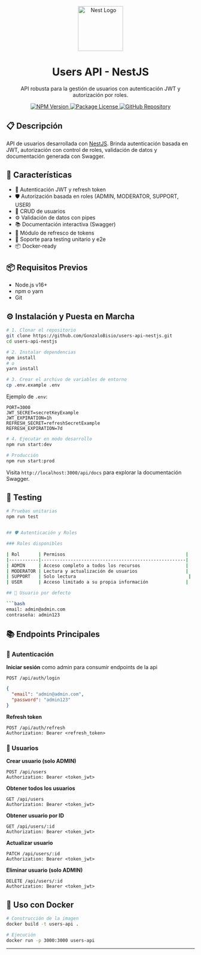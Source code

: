 
<div align="center">
  <a href="http://nestjs.com/" target="_blank">
    <img src="https://nestjs.com/img/logo-small.svg" width="120" alt="Nest Logo" />
  </a>
  <h1>Users API - NestJS</h1>
  <p>
    API robusta para la gestión de usuarios con autenticación JWT y autorización por roles.
  </p>
  <p>
    <a href="https://www.npmjs.com/~nestjscore" target="_blank">
      <img src="https://img.shields.io/npm/v/@nestjs/core.svg" alt="NPM Version" />
    </a>
    <a href="https://www.npmjs.com/~nestjscore" target="_blank">
      <img src="https://img.shields.io/npm/l/@nestjs/core.svg" alt="Package License" />
    </a>
    <a href="https://github.com/GonzaloBisio/users-api-nestjs" target="_blank">
      <img src="https://img.shields.io/badge/Repo-GitHub-success" alt="GitHub Repository" />
    </a>
  </p>
</div>

## 📋 Descripción

API de usuarios desarrollada con [NestJS](https://nestjs.com/). Brinda autenticación basada en JWT, autorización con control de roles, validación de datos y documentación generada con Swagger.

## 🚀 Características

- 🔐 Autenticación JWT y refresh token
- 🛡️ Autorización basada en roles (ADMIN, MODERATOR, SUPPORT, USER)
- 🧾 CRUD de usuarios
- ⚙️ Validación de datos con pipes
- 📚 Documentación interactiva (Swagger)
- 🔄 Módulo de refresco de tokens
- 🧪 Soporte para testing unitario y e2e
- 📦 Docker-ready

## 📦 Requisitos Previos

- Node.js v16+
- npm o yarn
- Git

## ⚙️ Instalación y Puesta en Marcha

```bash
# 1. Clonar el repositorio
git clone https://github.com/GonzaloBisio/users-api-nestjs.git
cd users-api-nestjs

# 2. Instalar dependencias
npm install
# o
yarn install

# 3. Crear el archivo de variables de entorno
cp .env.example .env
```

Ejemplo de `.env`:
```env
PORT=3000
JWT_SECRET=secretKeyExample
JWT_EXPIRATION=1h
REFRESH_SECRET=refreshSecretExample
REFRESH_EXPIRATION=7d
```

```bash
# 4. Ejecutar en modo desarrollo
npm run start:dev

# Producción
npm run start:prod
```

Visita `http://localhost:3000/api/docs` para explorar la documentación Swagger.

## 🧪 Testing

```bash
# Pruebas unitarias
npm run test


## 🛡️ Autenticación y Roles

### Roles disponibles

| Rol       | Permisos                                             |
|-----------|------------------------------------------------------|
| ADMIN     | Acceso completo a todos los recursos                 |
| MODERATOR | Lectura y actualización de usuarios                  |
| SUPPORT   | Solo lectura                                          |
| USER      | Acceso limitado a su propia información              |

## 🔑 Usuario por defecto

```bash
email: admin@admin.com
contraseña: admin123
```

## 📚 Endpoints Principales

### 🔐 Autenticación

**Iniciar sesión**
como admin para consumir endpoints de la api

```http
POST /api/auth/login
```
```json
{
  "email": "admin@admin.com",
  "password": "admin123"
}
```

**Refresh token**
```http
POST /api/auth/refresh
Authorization: Bearer <refresh_token>
```

### 👤 Usuarios

**Crear usuario (solo ADMIN)**
```http
POST /api/users
Authorization: Bearer <token_jwt>
```

**Obtener todos los usuarios**
```http
GET /api/users
Authorization: Bearer <token_jwt>
```

**Obtener usuario por ID**
```http
GET /api/users/:id
Authorization: Bearer <token_jwt>
```

**Actualizar usuario**
```http
PATCH /api/users/:id
Authorization: Bearer <token_jwt>
```

**Eliminar usuario (solo ADMIN)**
```http
DELETE /api/users/:id
Authorization: Bearer <token_jwt>
```

## 🐳 Uso con Docker

```bash
# Construcción de la imagen
docker build -t users-api .

# Ejecución
docker run -p 3000:3000 users-api
```

---


